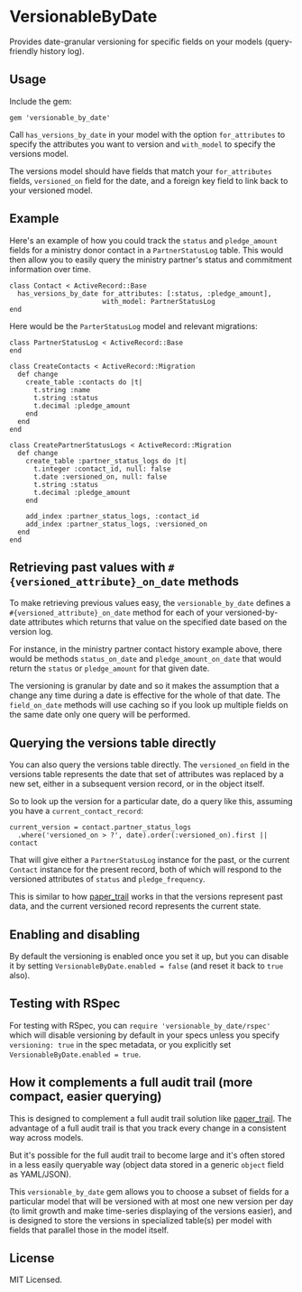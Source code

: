 # VersionableByDate

Provides date-granular versioning for specific fields on your models
(query-friendly history log).

## Usage

Include the gem: 

`gem 'versionable_by_date'`

Call `has_versions_by_date` in your model with the option `for_attributes` to
specify the attributes you want to version and `with_model` to specify the
versions model.

The versions model should have fields that match your `for_attributes` fields,
`versioned_on` field for the date, and a foreign key field to link back to your
versioned model.

## Example

Here's an example of how you could track the `status` and `pledge_amount` fields
for a ministry donor contact in a `PartnerStatusLog` table. This would then allow
you to easily query the ministry partner's status and commitment information
over time.

```
class Contact < ActiveRecord::Base
  has_versions_by_date for_attributes: [:status, :pledge_amount],
                       with_model: PartnerStatusLog
end
```

Here would be the `ParterStatusLog` model and relevant migrations:

```
class PartnerStatusLog < ActiveRecord::Base
end

class CreateContacts < ActiveRecord::Migration
  def change
    create_table :contacts do |t|
      t.string :name
      t.string :status
      t.decimal :pledge_amount
    end
  end
end

class CreatePartnerStatusLogs < ActiveRecord::Migration
  def change
    create_table :partner_status_logs do |t|
      t.integer :contact_id, null: false
      t.date :versioned_on, null: false
      t.string :status
      t.decimal :pledge_amount
    end

    add_index :partner_status_logs, :contact_id
    add_index :partner_status_logs, :versioned_on
  end
end
```

## Retrieving past values with  `#{versioned_attribute}_on_date` methods

To make retrieving previous values easy, the `versionable_by_date` defines a
`#{versioned_attribute}_on_date` method for each of your versioned-by-date
attributes which returns that value on the specified date based on the version
log.

For instance, in the ministry partner contact history example above, there would
be methods `status_on_date` and `pledge_amount_on_date` that would return the
`status` or `pledge_amount` for that given date.

The versioning is granular by date and so it makes the assumption that a change
any time during a date is effective for the whole of that date. The
`field_on_date` methods will use caching so if you look up multiple fields on
the same date only one query will be performed.

## Querying the versions table directly

You can also query the versions table directly. The `versioned_on` field in the
versions table represents the date that set of attributes was replaced by a new
set, either in a subsequent version record, or in the object itself.

So to look up the version for a particular date, do a query like this, assuming
you have a `current_contact_record`:
```
current_version = contact.partner_status_logs
  .where('versioned_on > ?', date).order(:versioned_on).first || contact
```
That will give either a `PartnerStatusLog` instance for the past, or the current
`Contact` instance for the present record, both of which will respond to the
versioned attributes of `status` and `pledge_frequency`.

This is similar to how [paper_trail](https://github.com/airblade/paper_trail)
works in that the versions represent past data, and the current versioned record
represents the current state.

## Enabling and disabling

By default the versioning is enabled once you set it up, but you can disable it
by setting `VersionableByDate.enabled = false` (and reset it back to `true`
also).

## Testing with RSpec

For testing with RSpec, you can `require 'versionable_by_date/rspec'` which will
disable versioning by default in your specs unless you specify `versioning: true`
in the spec metadata, or you explicitly set `VersionableByDate.enabled = true`.

## How it complements a full audit trail (more compact, easier querying)

This is designed to complement a full audit trail solution like
[paper_trail](https://github.com/airblade/paper_trail). The advantage of a full
audit trail is that you track every change in a consistent way across models.

But it's possible for the full audit trail to become large and it's often stored in
a less easily queryable way (object data stored in a generic `object` field as
YAML/JSON).

This `versionable_by_date` gem allows you to choose a subset of fields for a
particular model that will be versioned with at most one new version per day (to
limit growth and make time-series displaying of the versions easier), and is
designed to store the versions in specialized table(s) per model with fields that
parallel those in the model itself.

## License

MIT Licensed.
